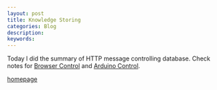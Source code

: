 ```yaml
---
layout: post
title: Knowledge Storing
categories: Blog
description: 
keywords: 
---
```


Today I did the summary of HTTP message controlling database. Check notes for [Browser Control](/2018/11/27/browser_get_and_post) and [Arduino Control](/2018/11/28/arduino_get_and_post).

[homepage](/)
